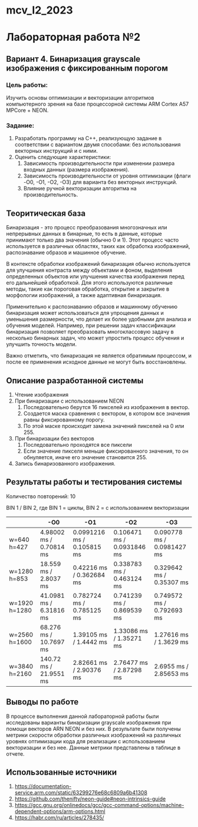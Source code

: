 # mcv_l2_2023
# Лабораторная работа №2
## Вариант 4. Бинаризация grayscale изображения с фиксированным порогом

### Цель работы:
Изучить основы оптимизации и векторизации алгоритмов компьютерного зрения на базе процессорной системы ARM Cortex A57 MPCore + NEON. 

### Задание:
1. Разработать программу на C++, реализующую задание в соответствии с вариантом двумя способами: без использования векторных инструкций и с ними.
2. Оценить следующие характеристики:
   1. Зависимость производительности при изменении размера входных данных (размера изображения).
   2. Зависимость производительности от уровня оптимизации (флаги -O0, -O1, -O2, -O3) для варианта без векторных инструкций.
   3. Влияние ручной векторизации алгоритма на производительность. 

## Теоритическая база

Бинаризация - это процесс преобразования многозначных или непрерывных данных в бинарные, то есть в данные, которые принимают только два значения (обычно 0 и 1). Этот процесс часто используется в различных областях, таких как обработка изображений, распознавание образов и машинное обучение.

В контексте обработки изображений бинаризация обычно используется для улучшения контраста между объектами и фоном, выделения определенных объектов или улучшения качества изображения перед его дальнейшей обработкой. Для этого используются различные методы, такие как пороговая обработка, открытие и закрытие в морфологии изображений, а также адаптивная бинаризация.

Применительно к распознаванию образов и машинному обучению бинаризация может использоваться для упрощения данных и уменьшения размерности, что делает их более удобными для анализа и обучения моделей. Например, при решении задач классификации бинаризация позволяет преобразовать многоклассовую задачу в несколько бинарных задач, что может упростить процесс обучения и улучшить точность модели.

Важно отметить, что бинаризация не является обратимым процессом, и после ее применения исходное данные не могут быть восстановлены. 

## Описание разработанной системы

1.  Чтение изображения
2.  При бинаризации с использованием NEON
    1.  Последовательно берутся 16 пикселей из изображения в вектор.
    2.  Создается маска сравнения с вектором, в котором все значения равны фиксированному порогу.
    3.  По этой маске происходит замена значений пикселей на 0 или 255.
3.  При бинаризации без векторов
    1.  Последовательно проходятся все пиксели
    2.  Если значение пикселя меньше фиксированного значения, то он обнуляется, иначе его значение становится 255.
4.  Запись бинаризованного изображения.

## Результаты работы и тестирования системы

Количество повторений: 10

BIN 1 / BIN 2, где BIN 1 = циклы, BIN 2 = с использованием векторизации

|               | -O0                     | -O1                        | -O2                        | -O3                        |
|---------------|-------------------------|----------------------------|----------------------------|----------------------------|
| w=640 h=427   | 4.98002 ms / 0.70814 ms | 0.0991216 ms / 0.105815 ms | 0.106471 ms / 0.0931846 ms | 0.090778 ms / 0.0981427 ms |
| w=1280 h=853  | 18.559 ms / 2.8037 ms   | 0.42216 ms / 0.362684 ms   | 0.338783 ms / 0.463124 ms  | 0.329642 ms / 0.35307 ms   |
| w=1920 h=1280 | 41.0981 ms / 6.31816 ms | 0.782724 ms / 0.785125 ms  | 0.741239 ms / 0.869539 ms  | 0.749572 ms / 0.792693 ms  |
| w=2560 h=1600 | 68.276 ms / 10.7697 ms  | 1.39105 ms / 1.4442 ms     | 1.33086 ms / 1.35271 ms    | 1.27616 ms / 1.3629 ms     |
| w=3840 h=2160 | 140.72 ms / 21.9551 ms  | 2.82661 ms / 2.90376 ms    | 2.76477 ms / 2.87298 ms    | 2.6955 ms / 2.85653 ms     |


## Выводы по работе

В процессе выполнения данной лабораторной работы были исследованы варианты бинаризации grayscale изображения при помощи векторов ARN NEON и без них. В результате были получены метрики скорости обработки различных изображений на различных уровнях оптимизации кода для реализации с использованием векторизации и без нее. Данные метрики представлены в таблице в отчете.

## Использованные источники

1.  https://documentation-service.arm.com/static/63299276e68c6809a6b41308
2.  https://github.com/thenifty/neon-guide#neon-intrinsics-guide
3.  https://gcc.gnu.org/onlinedocs/gcc/gcc-command-options/machine-dependent-options/arm-options.html
4.  https://habr.com/ru/articles/278435/
